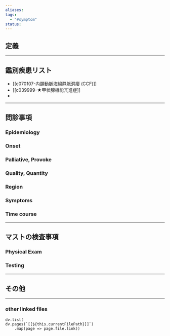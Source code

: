```yaml
---
aliases: 
tags:
  - "#symptom"
status:
---
```

## 定義
---
## 鑑別疾患リスト
- [[c070107-内頚動脈海綿静脈洞瘻 (CCF)]]
- [[c039999-★甲状腺機能亢進症]]
- 
---
## 問診事項
### Epidemiology
### Onset
### Palliative, Provoke
### Quality, Quantity
### Region
### Symptoms
### Time course
---
## マストの検査事項
### Physical Exam
### Testing
---
## その他
---
### other linked files
```dataviewjs
dv.list(
dv.pages(`[[${this.currentFilePath}]]`)
	.map(page => page.file.link))
```
